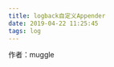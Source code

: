```yaml
---
title: logback自定义Appender
date: 2019-04-22 11:25:45
tags: log
---
```


作者：muggle

<!--more-->